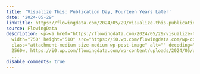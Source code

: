 ```yaml
---
title: 'Visualize This: Publication Day, Fourteen Years Later'
date: '2024-05-29'
linkTitle: https://flowingdata.com/2024/05/29/visualize-this-publication-day-fourteen-years-later/
source: FlowingData
description: <p><a href="https://flowingdata.com/2024/05/29/visualize-this-publication-day-fourteen-years-later/"><img
  width="750" height="510" src="https://i0.wp.com/flowingdata.com/wp-content/uploads/2024/05/publication-stack-scaled.jpg?fit=750%2C510&amp;quality=89&amp;ssl=1"
  class="attachment-medium size-medium wp-post-image" alt="" decoding="async" srcset="https://i0.wp.com/flowingdata.com/wp-content/uploads/2024/05/publication-stack-scaled.jpg?w=2560&amp;quality=89&amp;ssl=1
  2560w, https://i0.wp.com/flowingdata.com/wp-content/uploads/2024/05/publication-stack-scaled.jpg?resize=750%2C510&amp;quality=89
  ...
disable_comments: true
---
```

<p><a href="https://flowingdata.com/2024/05/29/visualize-this-publication-day-fourteen-years-later/"><img width="750" height="510" src="https://i0.wp.com/flowingdata.com/wp-content/uploads/2024/05/publication-stack-scaled.jpg?fit=750%2C510&amp;quality=89&amp;ssl=1" class="attachment-medium size-medium wp-post-image" alt="" decoding="async" srcset="https://i0.wp.com/flowingdata.com/wp-content/uploads/2024/05/publication-stack-scaled.jpg?w=2560&amp;quality=89&amp;ssl=1 2560w, https://i0.wp.com/flowingdata.com/wp-content/uploads/2024/05/publication-stack-scaled.jpg?resize=750%2C510&amp;quality=89 ...
